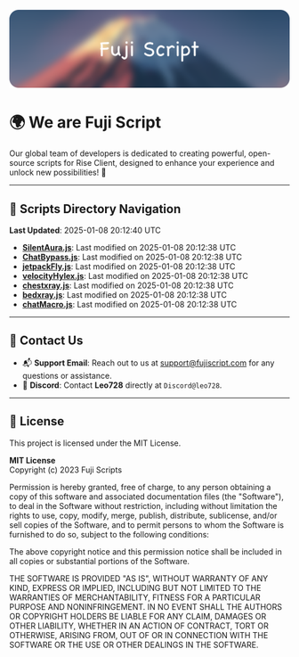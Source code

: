 ![Banner](.github/b.webp)

# 🌍 **We are Fuji Script**

Our global team of developers is dedicated to creating powerful, open-source scripts for Rise Client, designed to enhance your experience and unlock new possibilities! 🌟

---
<!-- SCRIPTS_NAVIGATION_START -->
## 📂 **Scripts Directory Navigation**

**Last Updated**: 2025-01-08 20:12:40 UTC

- **[SilentAura.js](scripts/SilentAura.js)**: Last modified on 2025-01-08 20:12:38 UTC
- **[ChatBypass.js](scripts/ChatBypass.js)**: Last modified on 2025-01-08 20:12:38 UTC
- **[jetpackFly.js](scripts/jetpackFly.js)**: Last modified on 2025-01-08 20:12:38 UTC
- **[velocityHylex.js](scripts/velocityHylex.js)**: Last modified on 2025-01-08 20:12:38 UTC
- **[chestxray.js](scripts/chestxray.js)**: Last modified on 2025-01-08 20:12:38 UTC
- **[bedxray.js](scripts/bedxray.js)**: Last modified on 2025-01-08 20:12:38 UTC
- **[chatMacro.js](scripts/chatMacro.js)**: Last modified on 2025-01-08 20:12:38 UTC

<!-- SCRIPTS_NAVIGATION_END -->

---

## 💬 **Contact Us**  
- 📬 **Support Email**: Reach out to us at [support@fujiscript.com](mailto:support@fujiscript.com) for any questions or assistance.  
- 💬 **Discord**: Contact **Leo728** directly at `Discord@leo728`.

---

## 📜 **License**

This project is licensed under the MIT License.  

**MIT License**  
Copyright (c) 2023 Fuji Scripts  

Permission is hereby granted, free of charge, to any person obtaining a copy of this software and associated documentation files (the "Software"), to deal in the Software without restriction, including without limitation the rights to use, copy, modify, merge, publish, distribute, sublicense, and/or sell copies of the Software, and to permit persons to whom the Software is furnished to do so, subject to the following conditions:  

The above copyright notice and this permission notice shall be included in all copies or substantial portions of the Software.  

THE SOFTWARE IS PROVIDED "AS IS", WITHOUT WARRANTY OF ANY KIND, EXPRESS OR IMPLIED, INCLUDING BUT NOT LIMITED TO THE WARRANTIES OF MERCHANTABILITY, FITNESS FOR A PARTICULAR PURPOSE AND NONINFRINGEMENT. IN NO EVENT SHALL THE AUTHORS OR COPYRIGHT HOLDERS BE LIABLE FOR ANY CLAIM, DAMAGES OR OTHER LIABILITY, WHETHER IN AN ACTION OF CONTRACT, TORT OR OTHERWISE, ARISING FROM, OUT OF OR IN CONNECTION WITH THE SOFTWARE OR THE USE OR OTHER DEALINGS IN THE SOFTWARE.  
